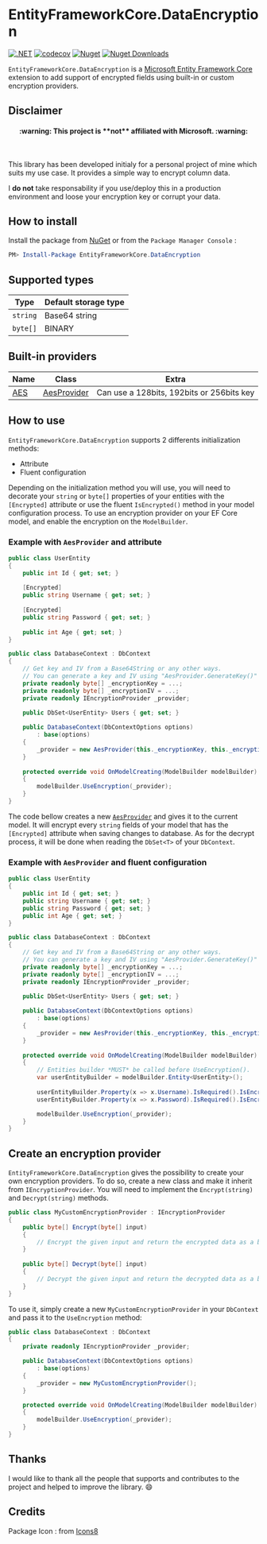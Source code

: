 # EntityFrameworkCore.DataEncryption

[![.NET](https://github.com/Eastrall/EntityFrameworkCore.DataEncryption/actions/workflows/build.yml/badge.svg)](https://github.com/Eastrall/EntityFrameworkCore.DataEncryption/actions/workflows/build.yml)
[![codecov](https://codecov.io/gh/Eastrall/EntityFrameworkCore.DataEncryption/branch/master/graph/badge.svg)](https://codecov.io/gh/Eastrall/EntityFrameworkCore.DataEncryption)
[![Nuget](https://img.shields.io/nuget/v/EntityFrameworkCore.DataEncryption.svg)](https://www.nuget.org/packages/EntityFrameworkCore.DataEncryption)
[![Nuget Downloads](https://img.shields.io/nuget/dt/EntityFrameworkCore.DataEncryption)](https://www.nuget.org/packages/EntityFrameworkCore.DataEncryption)

`EntityFrameworkCore.DataEncryption` is a [Microsoft Entity Framework Core](https://github.com/aspnet/EntityFrameworkCore) extension to add support of encrypted fields using built-in or custom encryption providers.

## Disclaimer

<h4 align="center">:warning: This project is **not** affiliated with Microsoft. :warning:</h4><br>

This library has been developed initialy for a personal project of mine which suits my use case. It provides a simple way to encrypt column data.

I **do not** take responsability if you use/deploy this in a production environment and loose your encryption key or corrupt your data.

## How to install

Install the package from [NuGet](https://www.nuget.org/) or from the `Package Manager Console` :
```powershell
PM> Install-Package EntityFrameworkCore.DataEncryption
```

## Supported types

| Type | Default storage type |
|------|----------------------|
| `string` | Base64 string |
| `byte[]` | BINARY |

## Built-in providers

| Name | Class | Extra |
|------|-------|-------|
| [AES](https://learn.microsoft.com/en-US/dotnet/api/system.security.cryptography.aes?view=net-6.0) | [AesProvider](https://github.com/Eastrall/EntityFrameworkCore.DataEncryption/blob/main/src/EntityFrameworkCore.DataEncryption/Providers/AesProvider.cs) | Can use a 128bits, 192bits or 256bits key |

## How to use

`EntityFrameworkCore.DataEncryption` supports 2 differents initialization methods:
* Attribute
* Fluent configuration

Depending on the initialization method you will use, you will need to decorate your `string` or `byte[]` properties of your entities with the `[Encrypted]` attribute or use the fluent `IsEncrypted()` method in your model configuration process.
To use an encryption provider on your EF Core model, and enable the encryption on the `ModelBuilder`. 

### Example with `AesProvider` and attribute

```csharp
public class UserEntity
{
	public int Id { get; set; }
	
	[Encrypted]
	public string Username { get; set; }
	
	[Encrypted]
	public string Password { get; set; }
	
	public int Age { get; set; }
}

public class DatabaseContext : DbContext
{
	// Get key and IV from a Base64String or any other ways.
	// You can generate a key and IV using "AesProvider.GenerateKey()"
	private readonly byte[] _encryptionKey = ...; 
	private readonly byte[] _encryptionIV = ...;
	private readonly IEncryptionProvider _provider;

	public DbSet<UserEntity> Users { get; set; }
	
	public DatabaseContext(DbContextOptions options)
		: base(options)
	{
		_provider = new AesProvider(this._encryptionKey, this._encryptionIV);
	}
	
	protected override void OnModelCreating(ModelBuilder modelBuilder)
	{
		modelBuilder.UseEncryption(_provider);
	}
}
```
The code bellow creates a new [`AesProvider`](https://github.com/Eastrall/EntityFrameworkCore.DataEncryption/blob/main/src/EntityFrameworkCore.DataEncryption/Providers/AesProvider.cs) and gives it to the current model. It will encrypt every `string` fields of your model that has the `[Encrypted]` attribute when saving changes to database. As for the decrypt process, it will be done when reading the `DbSet<T>` of your `DbContext`.

### Example with `AesProvider` and fluent configuration

```csharp
public class UserEntity
{
	public int Id { get; set; }
	public string Username { get; set; }
	public string Password { get; set; }
	public int Age { get; set; }
}

public class DatabaseContext : DbContext
{
	// Get key and IV from a Base64String or any other ways.
	// You can generate a key and IV using "AesProvider.GenerateKey()"
	private readonly byte[] _encryptionKey = ...; 
	private readonly byte[] _encryptionIV = ...;
	private readonly IEncryptionProvider _provider;

	public DbSet<UserEntity> Users { get; set; }
	
	public DatabaseContext(DbContextOptions options)
		: base(options)
	{
		_provider = new AesProvider(this._encryptionKey, this._encryptionIV);
	}
	
	protected override void OnModelCreating(ModelBuilder modelBuilder)
	{
		// Entities builder *MUST* be called before UseEncryption().
		var userEntityBuilder = modelBuilder.Entity<UserEntity>();
		
		userEntityBuilder.Property(x => x.Username).IsRequired().IsEncrypted();
		userEntityBuilder.Property(x => x.Password).IsRequired().IsEncrypted();

		modelBuilder.UseEncryption(_provider);
	}
}
```

## Create an encryption provider

`EntityFrameworkCore.DataEncryption` gives the possibility to create your own encryption providers. To do so, create a new class and make it inherit from `IEncryptionProvider`. You will need to implement the `Encrypt(string)` and `Decrypt(string)` methods.

```csharp
public class MyCustomEncryptionProvider : IEncryptionProvider
{
	public byte[] Encrypt(byte[] input)
	{
		// Encrypt the given input and return the encrypted data as a byte[].
	}
	
	public byte[] Decrypt(byte[] input)
	{
		// Decrypt the given input and return the decrypted data as a byte[].
	}
}
```

To use it, simply create a new `MyCustomEncryptionProvider` in your `DbContext` and pass it to the `UseEncryption` method:
```csharp
public class DatabaseContext : DbContext
{
	private readonly IEncryptionProvider _provider;

	public DatabaseContext(DbContextOptions options)
		: base(options)
	{
		_provider = new MyCustomEncryptionProvider();
	}

	protected override void OnModelCreating(ModelBuilder modelBuilder)
	{
		modelBuilder.UseEncryption(_provider);
	}
}
```

## Thanks

I would like to thank all the people that supports and contributes to the project and helped to improve the library. :smile:

## Credits

Package Icon : from [Icons8](https://icons8.com/)
